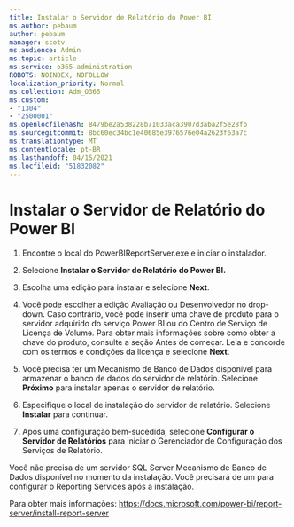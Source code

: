 ```yaml
---
title: Instalar o Servidor de Relatório do Power BI
ms.author: pebaum
author: pebaum
manager: scotv
ms.audience: Admin
ms.topic: article
ms.service: o365-administration
ROBOTS: NOINDEX, NOFOLLOW
localization_priority: Normal
ms.collection: Adm_O365
ms.custom:
- "1304"
- "2500001"
ms.openlocfilehash: 8479be2a538228b71033aca3907d3aba2f5e28fb
ms.sourcegitcommit: 8bc60ec34bc1e40685e3976576e04a2623f63a7c
ms.translationtype: MT
ms.contentlocale: pt-BR
ms.lasthandoff: 04/15/2021
ms.locfileid: "51832082"
---
```

# <a name="install-power-bi-report-server"></a>Instalar o Servidor de Relatório do Power BI

1. Encontre o local do PowerBIReportServer.exe e iniciar o instalador.

2. Selecione **Instalar o Servidor de Relatório do Power BI.**

3. Escolha uma edição para instalar e selecione **Next**.

4. Você pode escolher a edição Avaliação ou Desenvolvedor no drop-down.  Caso contrário, você pode inserir uma chave de produto para o servidor adquirido do serviço Power BI ou do Centro de Serviço de Licença de Volume. Para obter mais informações sobre como obter a chave do produto, consulte a seção Antes de começar. Leia e concorde com os termos e condições da licença e selecione **Next**.

5. Você precisa ter um Mecanismo de Banco de Dados disponível para armazenar o banco de dados do servidor de relatório. Selecione **Próximo** para instalar apenas o servidor de relatório.

6. Especifique o local de instalação do servidor de relatório. Selecione **Instalar** para continuar.

7. Após uma configuração bem-sucedida, selecione **Configurar o Servidor de Relatórios** para iniciar o Gerenciador de Configuração dos Serviços de Relatório.

Você não precisa de um servidor SQL Server Mecanismo de Banco de Dados disponível no momento da instalação. Você precisará de um para configurar o Reporting Services após a instalação.

Para obter mais informações: https://docs.microsoft.com/power-bi/report-server/install-report-server
